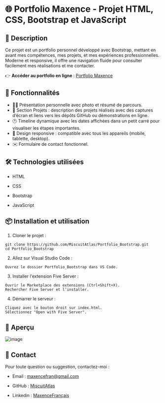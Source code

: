# 🌐 Portfolio Maxence - Projet HTML, CSS, Bootstrap et JavaScript

## 📖 Description
Ce projet est un portfolio personnel développé avec Bootstrap, mettant en avant mes compétences, mes projets, et mes expériences professionnelles. Moderne et responsive, il offre une navigation fluide pour consulter facilement mes réalisations et me contacter.

👉 **Accéder au portfolio en ligne** : [Portfolio Maxence](https://miscuitatlas.github.io/Portfolio_Bootstrap/)

## 📌 Fonctionnalités
- 🧑‍💼 Présentation personnelle avec photo et résumé de parcours.
- 📂 Section Projets : description des projets réalisés avec des captures d’écran et liens vers les dépôts GitHub ou démonstrations en ligne.
- 🕑 Timeline dynamique avec les dates affichées dans un petit carré pour visualiser les étapes importantes.
- 📱 Design responsive : compatible avec tous les appareils (mobile, tablette, desktop).
- ✉️ Formulaire de contact fonctionnel.

## 🛠️ Technologies utilisées
* HTML
  
* CSS

* Bootstrap

* JavaScript

## 📦 Installation et utilisation
1. Cloner le projet :
  ```
  git clone https://github.com/MiscuitAtlas/Portfolio_Bootstrap.git
  cd Portfolio_Bootstrap
  ```
2. Allez sur Visual Studio Code :
  ```
  Ouvrez le dossier Portfolio_Bootstrap dans VS Code.
  ```
3. Installer l'extension Five Server :
  ```
  Ouvrir le Marketplace des extensions (Ctrl+Shift+X).
  Rechercher Five Server et l’installer.
  ```
4. Démarrer le serveur :
  ```
  Cliquez avec le bouton droit sur index.html.
  Sélectionnez "Open with Five Server".
  ```

## 📸 Aperçu
![image](https://github.com/user-attachments/assets/948cdf20-365f-45eb-a9c0-2c64d6a628d5)

## 📧 Contact
Pour toute question ou suggestion, contactez-moi :

* Email : maxencefran@gmail.com

* GitHub : [MiscuitAtlas](https://github.com/MiscuitAtlas)

* Linkedin : [MaxenceFrançais](https://www.linkedin.com/in/maxence-fran%C3%A7ais-a039a2307/)

